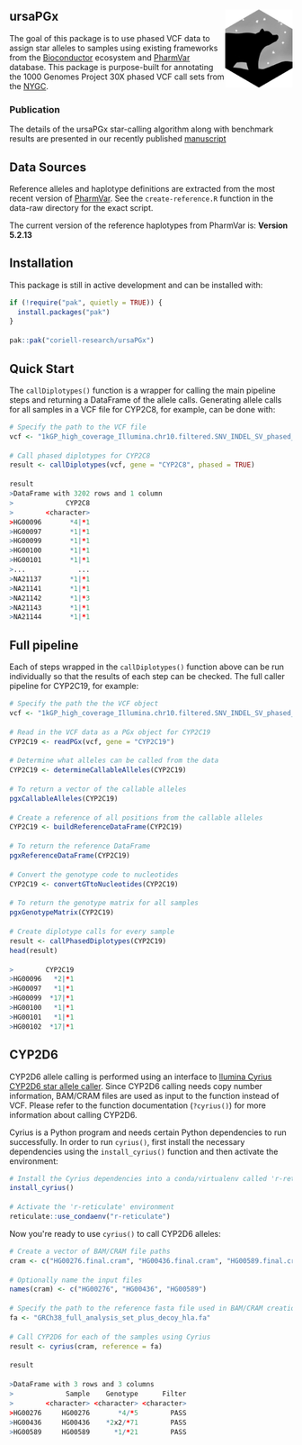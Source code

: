 ## ursaPGx <img src="man/figures/logo.png" align="right" height="139"/>

The goal of this package is to use phased VCF data to assign star alleles to
samples using existing frameworks from the
[Bioconductor](https://www.bioconductor.org/) ecosystem and
[PharmVar](https://www.pharmvar.org) database. This package is purpose-built for
annotating the 1000 Genomes Project 30X phased VCF call sets from the [NYGC](https://ftp.1000genomes.ebi.ac.uk/vol1/ftp/data_collections/1000G_2504_high_coverage/working/20220422_3202_phased_SNV_INDEL_SV/).

### Publication

The details of the ursaPGx star-calling algorithm along with benchmark results are 
presented in our recently published [manuscript](https://www.frontiersin.org/articles/10.3389/fbinf.2024.1351620/full)

## Data Sources

Reference alleles and haplotype definitions are extracted from the most recent
version of [PharmVar](https://www.pharmvar.org/download). See the
`create-reference.R` function in the data-raw directory for the exact script.

The current version of the reference haplotypes from PharmVar is: **Version 5.2.13**

## Installation

This package is still in active development and can be installed with:

```r
if (!require("pak", quietly = TRUE)) {
  install.packages("pak")
}

pak::pak("coriell-research/ursaPGx")
```

## Quick Start

The `callDiplotypes()` function is a wrapper for calling the main pipeline 
steps and returning a DataFrame of the allele calls. Generating allele calls
for all samples in a VCF file for CYP2C8, for example, can be done with:

```r
# Specify the path to the VCF file
vcf <- "1kGP_high_coverage_Illumina.chr10.filtered.SNV_INDEL_SV_phased_panel.vcf.gz"

# Call phased diplotypes for CYP2C8
result <- callDiplotypes(vcf, gene = "CYP2C8", phased = TRUE)

result
>DataFrame with 3202 rows and 1 column
>             CYP2C8
>        <character>
>HG00096       *4|*1
>HG00097       *1|*1
>HG00099       *1|*1
>HG00100       *1|*1
>HG00101       *1|*1
>...             ...
>NA21137       *1|*1
>NA21141       *1|*1
>NA21142       *1|*3
>NA21143       *1|*1
>NA21144       *1|*1
```

## Full pipeline

Each of steps wrapped in the `callDiplotypes()` function above can be run 
individually so that the results of each step can be checked. The full caller 
pipeline for CYP2C19, for example:

```r
# Specify the path the the VCF object
vcf <- "1kGP_high_coverage_Illumina.chr10.filtered.SNV_INDEL_SV_phased_panel.vcf.gz"

# Read in the VCF data as a PGx object for CYP2C19
CYP2C19 <- readPGx(vcf, gene = "CYP2C19")

# Determine what alleles can be called from the data
CYP2C19 <- determineCallableAlleles(CYP2C19)

# To return a vector of the callable alleles
pgxCallableAlleles(CYP2C19)

# Create a reference of all positions from the callable alleles 
CYP2C19 <- buildReferenceDataFrame(CYP2C19)

# To return the reference DataFrame
pgxReferenceDataFrame(CYP2C19)

# Convert the genotype code to nucleotides
CYP2C19 <- convertGTtoNucleotides(CYP2C19)

# To return the genotype matrix for all samples
pgxGenotypeMatrix(CYP2C19)

# Create diplotype calls for every sample
result <- callPhasedDiplotypes(CYP2C19)
head(result)

>        CYP2C19
>HG00096   *2|*1
>HG00097   *1|*1
>HG00099  *17|*1
>HG00100   *1|*1
>HG00101   *1|*1
>HG00102  *17|*1
```

## CYP2D6 

CYP2D6 allele calling is performed using an interface to [Ilumina Cyrius CYP2D6 star allele caller](https://github.com/Illumina/Cyrius). Since CYP2D6 calling needs copy 
number information, BAM/CRAM files are used as input to the function instead of 
VCF. Please refer to the function documentation (`?cyrius()`) for more 
information about calling CYP2D6.

Cyrius is a Python program and needs certain Python dependencies to run 
successfully. In order to run `cyrius()`, first install the necessary 
dependencies using the `install_cyrius()` function and then activate the environment:

```r
# Install the Cyrius dependencies into a conda/virtualenv called 'r-reticulate'
install_cyrius()

# Activate the 'r-reticulate' environment
reticulate::use_condaenv("r-reticulate")
```

Now you're ready to use `cyrius()` to call CYP2D6 alleles:

```r
# Create a vector of BAM/CRAM file paths
cram <- c("HG00276.final.cram", "HG00436.final.cram", "HG00589.final.cram")

# Optionally name the input files
names(cram) <- c("HG00276", "HG00436", "HG00589")

# Specify the path to the reference fasta file used in BAM/CRAM creation
fa <- "GRCh38_full_analysis_set_plus_decoy_hla.fa"

# Call CYP2D6 for each of the samples using Cyrius
result <- cyrius(cram, reference = fa)

result

>DataFrame with 3 rows and 3 columns
>             Sample    Genotype      Filter
>        <character> <character> <character>
>HG00276     HG00276       *4/*5        PASS
>HG00436     HG00436    *2x2/*71        PASS
>HG00589     HG00589      *1/*21        PASS
```